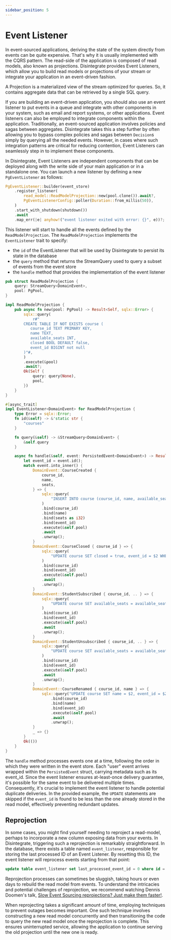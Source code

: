 ```yaml
---
sidebar_position: 5
---
```


# Event Listener

In event-sourced applications, deriving the state of the system directly from events can be quite expensive. That's why it is usually implemented with the CQRS pattern. The read-side of the application is composed of read models, also known as projections. Disintegrate provides Event Listeners, which allow you to build read models or projections of your stream or integrate your application in an event-driven fashion.

A Projection is a materialized view of the stream optimized for queries. So, it contains aggregate data that can be retrieved by a single SQL query.

If you are building an event-driven application, you should also use an event listener to put events in a queue and integrate with other components in your system, such as email and report systems, or other applications. 
Event listeners can also be employed to integrate components within the application. Traditionally, an event-sourced application involves policies and sagas between aggregates. Disintegrate takes this a step further by often allowing you to bypass complex policies and sagas between `Decision`s simply by querying all the needed events. However, in cases where such integration patterns are critical for reducing contention, Event Listeners can seamlessly step in to implement these components.

In Disintegrate, Event Listeners are independent components that can be deployed along with the write side of your main application or in a standalone one. You can launch a new listener by defining a new `PgEventListener` as follows:

```rust
PgEventListener::builder(event_store)
    .register_listener(
        read_model::ReadModelProjection::new(pool.clone()).await?,
        PgEventListenerConfig::poller(Duration::from_millis(50)),
    )
    .start_with_shutdown(shutdown())
    .await
    .map_err(|e| anyhow!("event listener exited with error: {}", e))?;
```
This listener will start to handle all the events defined by the `ReadModelProjection`. The `ReadModelProjection` implements the `EventListener` trait to specify:
* the `id` of the EventListener that will be used by Disintegrate to persist its state in the database
* the `query` method that returns the StreamQuery used to query a subset of events from the event store
* the `handle` method that provides the implementation of the event listener

```rust
pub struct ReadModelProjection {
    query: StreamQuery<DomainEvent>,
    pool: PgPool,
}

impl ReadModelProjection {
    pub async fn new(pool: PgPool) -> Result<Self, sqlx::Error> {
        sqlx::query(
            r#"
        CREATE TABLE IF NOT EXISTS course (
           course_id TEXT PRIMARY KEY,
           name TEXT,
           available_seats INT,
           closed BOOL DEFAULT false,
           event_id BIGINT not null
        )"#,
        )
        .execute(&pool)
        .await?;
        Ok(Self {
            query: query(None),
            pool,
        })
    }
}

#[async_trait]
impl EventListener<DomainEvent> for ReadModelProjection {
    type Error = sqlx::Error;
    fn id(&self) -> &'static str {
        "courses"
    }

    fn query(&self) -> &StreamQuery<DomainEvent> {
        &self.query
    }

    async fn handle(&self, event: PersistedEvent<DomainEvent>) -> Result<(), Self::Error> {
        let event_id = event.id();
        match event.into_inner() {
            DomainEvent::CourseCreated {
                course_id,
                name,
                seats,
            } => {
                sqlx::query(
                    "INSERT INTO course (course_id, name, available_seats, event_id) VALUES($1, $2, $3, $4) ON CONFLICT DO NOTHING",
                )
                .bind(course_id)
                .bind(name)
                .bind(seats as i32)
                .bind(event_id)
                .execute(&self.pool)
                .await
                .unwrap();
            }
            DomainEvent::CourseClosed { course_id } => {
                sqlx::query(
                    "UPDATE course SET closed = true, event_id = $2 WHERE course_id = $1 and event_id < $2",
                )
                .bind(course_id)
                .bind(event_id)
                .execute(&self.pool)
                .await
                .unwrap();
            }
            DomainEvent::StudentSubscribed { course_id, .. } => {
                sqlx::query(
                    "UPDATE course SET available_seats = available_seats - 1, event_id = $2 WHERE course_id = $1 and event_id < $2",
                )
                .bind(course_id)
                .bind(event_id)
                .execute(&self.pool)
                .await
                .unwrap();
            }
            DomainEvent::StudentUnsubscribed { course_id, .. } => {
                sqlx::query(
                    "UPDATE course SET available_seats = available_seats + 1, event_id = $2 WHERE course_id = $1 and event_id < $2",
                )
                .bind(course_id)
                .bind(event_id)
                .execute(&self.pool)
                .await
                .unwrap();
            }
            DomainEvent::CourseRenamed { course_id, name } => {
                sqlx::query("UPDATE course SET name = $2, event_id = $2 WHERE course_id = $1 and event_id < $2")
                    .bind(course_id)
                    .bind(name)
                    .bind(event_id)
                    .execute(&self.pool)
                    .await
                    .unwrap();
            }
            _ => {}
        }
        Ok(())
    }
}
```

The `handle` method processes events one at a time, following the order in which they were written in the event store. Each "user" event arrives wrapped within the `PersistedEvent` struct, carrying metadata such as its event_id. Since the event listener ensures at-least-once delivery guarantee, it's possible for the same event to be delivered multiple times. Consequently, it's crucial to implement the event listener to handle potential duplicate deliveries. In the provided example, the `UPDATE` statements are skipped if the `event_id` is found to be less than the one already stored in the read model, effectively preventing redundant updates.

## Reprojection

In some cases, you might find yourself needing to reproject a read-model, perhaps to incorporate a new column exposing data from your events. In Disintegrate, triggering such a reprojection is remarkably straightforward. In the database, there exists a table named `event_listener`, responsible for storing the last processed ID of an Event Listener. By resetting this ID, the event listener will reprocess events starting from that point:

```sql
update table event_listener set last_processed_event_id = 0 where id = 'my-read-model';
```

Reprojection processes can sometimes be sluggish, taking hours or even days to rebuild the read model from events. To understand the intricacies and potential challenges of reprojection, we recommend watching Dennis Doomen's talk, [Slow Event Sourcing reprojections? Just make them faster!](https://www.youtube.com/watch?v=EqVPqInQ6YM).

When reprojecting takes a significant amount of time, employing techniques to prevent outages becomes important. One such technique involves constructing a new read model concurrently and then transitioning the code to query the new read model once the reprojection is complete. This ensures uninterrupted service, allowing the application to continue serving the old projection until the new one is ready.
